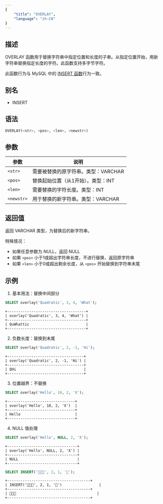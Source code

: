 ```yaml
---
{
    "title": "OVERLAY",
    "language": "zh-CN"
}
---
```


## 描述

OVERLAY 函数用于替换字符串中指定位置和长度的子串。从指定位置开始，用新字符串替换指定长度的字符。此函数支持多字节字符。

此函数行为与 MySQL 中的 [INSERT 函数](https://dev.mysql.com/doc/refman/8.4/en/string-functions.html#function_insert)行为一致。

## 别名
- INSERT

## 语法

```sql
OVERLAY(<str>, <pos>, <len>, <newstr>)
```

## 参数

| 参数 | 说明 |
| ---------- | ----------------------------------------- |
| `<str>` | 需要被替换的原字符串。类型：VARCHAR |
| `<pos>` | 替换起始位置（从1开始）。类型：INT |
| `<len>` | 需要替换的字符长度。类型：INT |
| `<newstr>` | 用于替换的新字符串。类型：VARCHAR |

## 返回值

返回 VARCHAR 类型，为替换后的新字符串。

特殊情况：
- 如果任意参数为 NULL，返回 NULL
- 如果 `<pos>` 小于1或超出字符串长度，不进行替换，返回原字符串
- 如果 `<len>` 小于0或超出剩余长度，从 `<pos>` 开始替换到字符串末尾

## 示例

1. 基本用法：替换中间部分
```sql
SELECT overlay('Quadratic', 3, 4, 'What');
```
```text
+------------------------------------+
| overlay('Quadratic', 3, 4, 'What') |
+------------------------------------+
| QuWhattic                          |
+------------------------------------+
```

2. 负数长度：替换到末尾
```sql
SELECT overlay('Quadratic', 2, -1, 'Hi');
```
```text
+-----------------------------------+
| overlay('Quadratic', 2, -1, 'Hi') |
+-----------------------------------+
| QHi                               |
+-----------------------------------+
```

3. 位置越界：不替换
```sql
SELECT overlay('Hello', 10, 2, 'X');
```
```text
+-------------------------------+
| overlay('Hello', 10, 2, 'X')  |
+-------------------------------+
| Hello                         |
+-------------------------------+
```

4. NULL 值处理
```sql
SELECT overlay('Hello', NULL, 2, 'X');
```
```text
+--------------------------------+
| overlay('Hello', NULL, 2, 'X') |
+--------------------------------+
| NULL                           |
+--------------------------------+
```

```sql
SELECT INSERT('🎉🎊🎈', 2, 1, '🎁');
```
```text
+--------------------------------------+
| INSERT('🎉🎊🎈', 2, 1, '🎁')                 |
+--------------------------------------+
| 🎉🎁🎈                                     |
+--------------------------------------+
```
